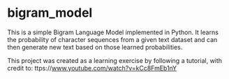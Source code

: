 # bigram_model

This is a simple Bigram Language Model implemented in Python. It learns the probability of character sequences from a given text dataset and can then generate new text based on those learned probabilities.

This project was created as a learning exercise by following a tutorial, with credit to: ttps://www.youtube.com/watch?v=kCc8FmEb1nY
